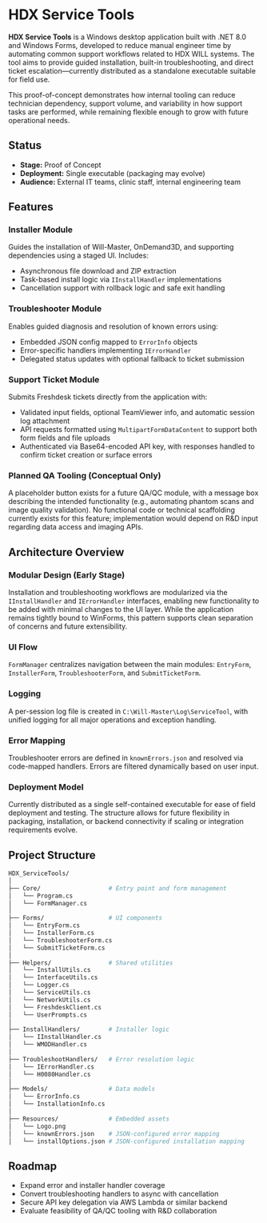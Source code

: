 
# HDX Service Tools

**HDX Service Tools** is a Windows desktop application built with .NET 8.0 and Windows Forms, developed to reduce manual engineer time by automating common support workflows related to HDX WILL systems. The tool aims to provide guided installation, built-in troubleshooting, and direct ticket escalation—currently distributed as a standalone executable suitable for field use.

This proof-of-concept demonstrates how internal tooling can reduce technician dependency, support volume, and variability in how support tasks are performed, while remaining flexible enough to grow with future operational needs.

## Status

- **Stage:** Proof of Concept  
- **Deployment:** Single executable (packaging may evolve)  
- **Audience:** External IT teams, clinic staff, internal engineering team  

## Features

### Installer Module
Guides the installation of Will-Master, OnDemand3D, and supporting dependencies using a staged UI. Includes:

- Asynchronous file download and ZIP extraction  
- Task-based install logic via `IInstallHandler` implementations  
- Cancellation support with rollback logic and safe exit handling  

### Troubleshooter Module
Enables guided diagnosis and resolution of known errors using:

- Embedded JSON config mapped to `ErrorInfo` objects  
- Error-specific handlers implementing `IErrorHandler`  
- Delegated status updates with optional fallback to ticket submission  

### Support Ticket Module
Submits Freshdesk tickets directly from the application with:

- Validated input fields, optional TeamViewer info, and automatic session log attachment  
- API requests formatted using `MultipartFormDataContent` to support both form fields and file uploads  
- Authenticated via Base64-encoded API key, with responses handled to confirm ticket creation or surface errors  

### Planned QA Tooling (Conceptual Only)
A placeholder button exists for a future QA/QC module, with a message box describing the intended functionality (e.g., automating phantom scans and image quality validation). No functional code or technical scaffolding currently exists for this feature; implementation would depend on R&D input regarding data access and imaging APIs.

## Architecture Overview

### Modular Design (Early Stage)
Installation and troubleshooting workflows are modularized via the `IInstallHandler` and `IErrorHandler` interfaces, enabling new functionality to be added with minimal changes to the UI layer. While the application remains tightly bound to WinForms, this pattern supports clean separation of concerns and future extensibility.

### UI Flow
`FormManager` centralizes navigation between the main modules: `EntryForm`, `InstallerForm`, `TroubleshooterForm`, and `SubmitTicketForm`.

### Logging
A per-session log file is created in `C:\Will-Master\Log\ServiceTool`, with unified logging for all major operations and exception handling.

### Error Mapping
Troubleshooter errors are defined in `knownErrors.json` and resolved via code-mapped handlers. Errors are filtered dynamically based on user input.

### Deployment Model
Currently distributed as a single self-contained executable for ease of field deployment and testing. The structure allows for future flexibility in packaging, installation, or backend connectivity if scaling or integration requirements evolve.

## Project Structure

```bash
HDX_ServiceTools/
│
├── Core/                   # Entry point and form management
│   └── Program.cs
│   └── FormManager.cs
│
├── Forms/                  # UI components
│   └── EntryForm.cs
│   └── InstallerForm.cs
│   └── TroubleshooterForm.cs
│   └── SubmitTicketForm.cs
│
├── Helpers/                # Shared utilities
│   └── InstallUtils.cs
│   └── InterfaceUtils.cs
│   └── Logger.cs
│   └── ServiceUtils.cs
│   └── NetworkUtils.cs
│   └── FreshdeskClient.cs
│   └── UserPrompts.cs
│
├── InstallHandlers/        # Installer logic
│   └── IInstallHandler.cs
│   └── WMODHandler.cs
│
├── TroubleshootHandlers/   # Error resolution logic
│   └── IErrorHandler.cs
│   └── H0080Handler.cs
│
├── Models/                 # Data models
│   └── ErrorInfo.cs
│   └── InstallationInfo.cs
│
├── Resources/              # Embedded assets
│   └── Logo.png
│   └── knownErrors.json    # JSON-configured error mapping
│   └── installOptions.json # JSON-configured installation mapping
```

## Roadmap

- Expand error and installer handler coverage  
- Convert troubleshooting handlers to async with cancellation  
- Secure API key delegation via AWS Lambda or similar backend  
- Evaluate feasibility of QA/QC tooling with R&D collaboration  
